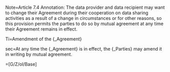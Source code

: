 Note=Article 7.4 Annotation: The data provider and data recipient may want to change their Agreement during their cooperation on data sharing activities as a result of a change in circumstances or for other reasons, so this provision permits the parties to do so by mutual agreement at any time their Agreement remains in effect.

Ti=Amendment of the {_Agreement}

sec=At any time the {_Agreement} is in effect, the {_Parties} may amend it in writing by mutual agreement. 

=[G/Z/ol/Base]
